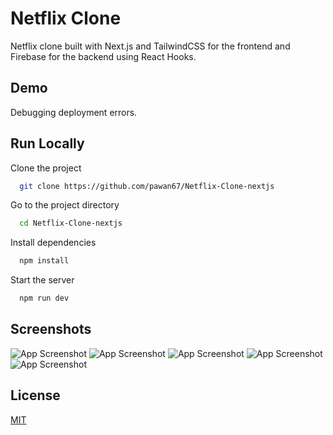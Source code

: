 
# Netflix Clone 

Netflix clone built with Next.js and TailwindCSS for the frontend and Firebase for the backend using React Hooks.


## Demo

Debugging deployment errors. 


## Run Locally

Clone the project

```bash
  git clone https://github.com/pawan67/Netflix-Clone-nextjs
```

Go to the project directory

```bash
  cd Netflix-Clone-nextjs
```

Install dependencies

```bash
  npm install
```

Start the server

```bash
  npm run dev
```


## Screenshots

![App Screenshot](https://res.cloudinary.com/dewctbby3/image/upload/v1647771953/photo_2022-03-20_15-55-04_t6dmnr.jpg)
![App Screenshot](https://res.cloudinary.com/dewctbby3/image/upload/v1647771952/photo_2022-03-20_15-55-08_lwc6p3.jpg)
![App Screenshot](https://pawan67.vercel.app/projects/netflix.jpg)
![App Screenshot](https://res.cloudinary.com/dewctbby3/image/upload/v1647771952/photo_2022-03-20_15-54-49_dvrucs.jpg)
![App Screenshot](https://res.cloudinary.com/dewctbby3/image/upload/v1647771932/photo_2022-03-20_15-55-00_h9fdzj.jpg)


## License

[MIT](https://choosealicense.com/licenses/mit/)

